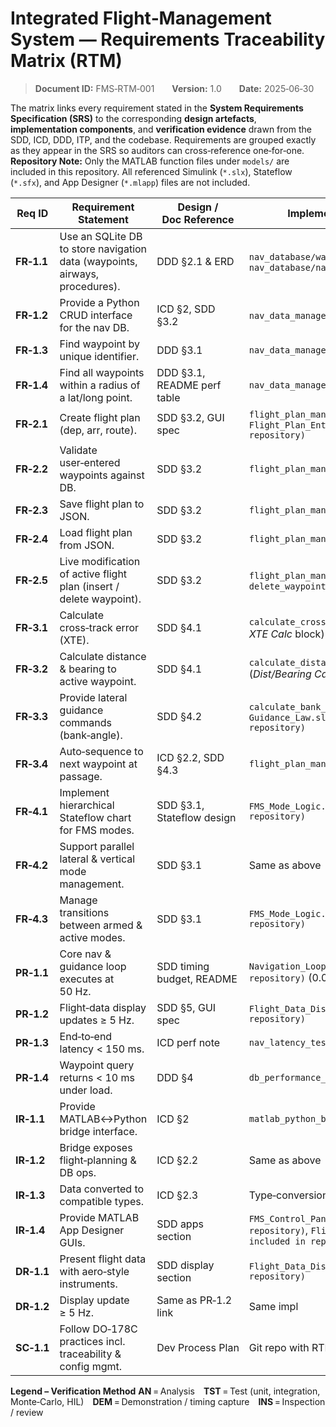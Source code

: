 # Integrated Flight‑Management System — Requirements Traceability Matrix (RTM)

> **Document ID:** FMS‑RTM‑001  **Version:** 1.0  **Date:** 2025‑06‑30

The matrix links every requirement stated in the **System Requirements Specification (SRS)** to the corresponding **design artefacts**, **implementation components**, and **verification evidence** drawn from the SDD, ICD, DDD, ITP, and the codebase.  Requirements are grouped exactly as they appear in the SRS so auditors can cross‑reference one‑for‑one.
**Repository Note:** Only the MATLAB function files under `models/` are included in this repository. All referenced Simulink (`*.slx`), Stateflow (`*.sfx`), and App Designer (`*.mlapp`) files are not included.

| Req ID     | Requirement Statement                                                       | Design / Doc Reference      | Implementation Artefact(s)                                      | Verification Artefact(s)             | Verification Method |
| ---------- | --------------------------------------------------------------------------- | --------------------------- | --------------------------------------------------------------- | ------------------------------------ | ------------------- |
| **FR‑1.1** | Use an SQLite DB to store navigation data (waypoints, airways, procedures). | DDD §2.1 & ERD              | `nav_database/waypoints.db`, `nav_database/nav_data_manager.py` | `db_schema_tests.py`                 | **INS/TST**         |
| **FR‑1.2** | Provide a Python CRUD interface for the nav DB.                             | ICD §2, SDD §3.2            | `nav_data_manager.py` API                                       | `tNavCRUD.py`, bridge function tests | **TST**             |
| **FR‑1.3** | Find waypoint by unique identifier.                                         | DDD §3.1                    | `nav_data_manager.find_waypoint()`                              | `tFindWaypoint.py`                   | **TST**             |
| **FR‑1.4** | Find all waypoints within a radius of a lat/long point.                     | DDD §3.1, README perf table | `nav_data_manager.find_nearby()`                                | `tRadiusSearch.py`                   | **TST**             |
| **FR‑2.1** | Create flight plan (dep, arr, route).                                       | SDD §3.2, GUI spec          | `flight_plan_manager.py`, `Flight_Plan_Entry.mlapp (not included in repository)`             | `tCreatePlan.py`                     | **TST/DEM**         |
| **FR‑2.2** | Validate user‑entered waypoints against DB.                                 | SDD §3.2                    | `flight_plan_manager.validate()`                                | `tPlanValidation.py`                 | **TST**             |
| **FR‑2.3** | Save flight plan to JSON.                                                   | SDD §3.2                    | `flight_plan_manager.save_json()`                               | `tSavePlan.py`                       | **TST**             |
| **FR‑2.4** | Load flight plan from JSON.                                                 | SDD §3.2                    | `flight_plan_manager.load_json()`                               | `tLoadPlan.py`                       | **TST**             |
| **FR‑2.5** | Live modification of active flight plan (insert / delete waypoint).         | SDD §3.2                    | `flight_plan_manager.insert_waypoint()`, `delete_waypoint()`    | `tLiveEdit.py`                       | **TST**             |
| **FR‑3.1** | Calculate cross‑track error (XTE).                                          | SDD §4.1                    | `calculate_cross_track_error.m` (Simulink *XTE Calc* block)     | `tCrossTrack.m`                      | **AN/TST**          |
| **FR‑3.2** | Calculate distance & bearing to active waypoint.                            | SDD §4.1                    | `calculate_distance_bearing.m` (*Dist/Bearing Calc* block)      | `tDistanceBearing.m`                 | **AN/TST**          |
| **FR‑3.3** | Provide lateral guidance commands (bank‑angle).                             | SDD §4.2                    | `calculate_bank_angle_cmd.m`, `Guidance_Law.slx (not included in repository)`                | `tBankCmd.m`, `Guidance_Sim.slxp`    | **TST**             |
| **FR‑3.4** | Auto‑sequence to next waypoint at passage.                                  | ICD §2.2, SDD §4.3          | `flight_plan_manager.advance_to_next_leg()`                     | `tWaypointSeq.py`, ITP IT‑05         | **TST/DEM**         |
| **FR‑4.1** | Implement hierarchical Stateflow chart for FMS modes.                       | SDD §3.1, Stateflow design  | `FMS_Mode_Logic.sfx (not included in repository)`                                            | Code walk‑through checklist          | **INS**             |
| **FR‑4.2** | Support parallel lateral & vertical mode management.                        | SDD §3.1                    | Same as above                                                   | `mode_parallel_test.sfx (not included in repository)`             | **TST**             |
| **FR‑4.3** | Manage transitions between armed & active modes.                            | SDD §3.1                    | `FMS_Mode_Logic.sfx (not included in repository)`                                            | `tModeTransitions.sfx (not included in repository)`               | **TST**             |
| **PR‑1.1** | Core nav & guidance loop executes at 50 Hz.                                 | SDD timing budget, README   | `Navigation_Loop.slx (not included in repository)` (0.02 s step)                             | `sim_timing_profile.mlx`             | **AN/DEM**          |
| **PR‑1.2** | Flight‑data display updates ≥ 5 Hz.                                         | SDD §5, GUI spec            | `Flight_Data_Display.slx (not included in repository)`                                       | `display_rate_test.mlx`              | **TST**             |
| **PR‑1.3** | End‑to‑end latency < 150 ms.                                                | ICD perf note               | `nav_latency_test.mlx`                                          | `hil_latency_log.csv`                | **DEM**             |
| **PR‑1.4** | Waypoint query returns < 10 ms under load.                                  | DDD §4                      | `db_performance_test.py`                                        | Perf log                             | **AN/TST**          |
| **IR‑1.1** | Provide MATLAB↔Python bridge interface.                                     | ICD §2                      | `matlab_python_bridge.py`                                       | `tBridgeConnect.m`, ITP IT‑01        | **TST**             |
| **IR‑1.2** | Bridge exposes flight‑planning & DB ops.                                    | ICD §2.2                    | Same as above                                                   | API introspection report             | **INS**             |
| **IR‑1.3** | Data converted to compatible types.                                         | ICD §2.3                    | Type‑conversion helpers in bridge                               | `tTypeConv.m`                        | **TST**             |
| **IR‑1.4** | Provide MATLAB App Designer GUIs.                                           | SDD apps section            | `FMS_Control_Panel.mlapp (not included in repository)`, `Flight_Plan_Entry.mlapp (not included in repository)`            | Demo video                           | **DEM**             |
| **DR‑1.1** | Present flight data with aero‑style instruments.                            | SDD display section         | `Flight_Data_Display.slx (not included in repository)`                                       | Demo video                           | **DEM**             |
| **DR‑1.2** | Display update ≥ 5 Hz.                                                      | Same as PR‑1.2 link         | Same impl                                                       | `display_rate_test.mlx`              | **TST**             |
| **SC‑1.1** | Follow DO‑178C practices incl. traceability & config mgmt.                  | Dev Process Plan            | Git repo with RTM, CI logs                                      | Process audit checklist              | **INS**             |

**Legend – Verification Method**
**AN** = Analysis **TST** = Test (unit, integration, Monte‑Carlo, HIL) **DEM** = Demonstration / timing capture **INS** = Inspection / review
